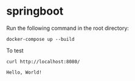 # springboot
Run the following command in the root directory:

`docker-compose up --build`

To test

`curl http://localhost:8080/`

`Hello, World!`
